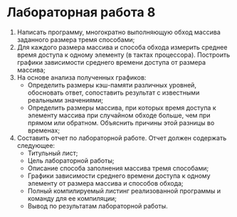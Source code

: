 # Лабораторная работа 8
1. Написать программу, многократно выполняющую обход массива заданного размера тремя способами;
2. Для каждого размера массива и способа обхода измерить среднее время доступа к одному элементу (в тактах процессора). Построить графики зависимости среднего времени доступа от размера массива;
3. На основе анализа полученных графиков:
    + Определить размеры кэш-памяти различных уровней, обосновать ответ, сопоставить результат с известными реальными значениями;
    + Определить размеры массива, при которых время доступа к элементу массива при случайном обходе больше, чем при прямом или обратном. Объяснить причины этой разницы во временах;
4. Составить отчет по лабораторной работе. Отчет должен содержать следующее:
    + Титульный лист;
    + Цель лабораторной работы;
    + Описание способа заполнения массива тремя способами;
    + Графики зависимости среднего времени доступа к одному элементу от размера массива и способов обхода;
    + Полный компилируемый листинг реализованной программы и команду для ее компиляции;
    + Вывод по результатам лабораторной работы.
